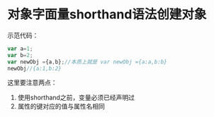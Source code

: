 # 对象字面量shorthand语法创建对象

示范代码：

```js
var a=1;
var b=2;
var newObj ={a,b};//本质上就是 var newObj ={a:a,b:b}
newObj//{a:1,b:2}
```

这里要注意两点：

1. 使用shorthand之前，变量必须已经声明过
2. 属性的键对应的值与属性名相同



